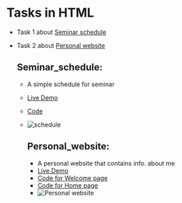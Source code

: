 # Tasks in HTML

- Task 1 about [Seminar schedule](#Seminar_schedule)
- Task 2 about [Personal website](#Personal_website)



  ## Seminar_schedule:
  - A simple schedule for seminar
  - [Live Demo](https://ahmedelshinnawi.github.io/Front-End-Summer-Training/HTML/Seminar%20schedule/)
  - [Code](https://github.com/Ahmedelshinnawi/HTML_Task/blob/main/Task1/index.html)
  - ![schedule](https://github.com/user-attachments/assets/7b20d664-0906-421a-8da5-92f7b0962f11)



    ## Personal_website:
    - A personal website that contains info. about me
    - [Live Demo](https://ahmedelshinnawi.github.io/Front-End-Summer-Training/HTML/Website/)
    - [Code for Welcome page](https://github.com/Ahmedelshinnawi/HTML_Task/blob/main/Website/index.html)
    - [Code for Home page](https://github.com/Ahmedelshinnawi/HTML_Task/blob/main/Website/Home.html)
    - ![Personal website](https://github.com/user-attachments/assets/a5af79d2-9b7e-4940-9a8b-803580d73653)
